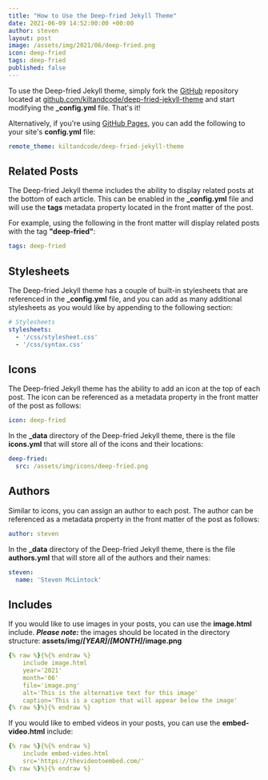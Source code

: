 ```yaml
---
title: "How to Use the Deep-fried Jekyll Theme"
date: 2021-06-09 14:52:00:00 +00:00
author: steven
layout: post
image: /assets/img/2021/06/deep-fried.png
icon: deep-fried
tags: deep-fried
published: false
---
```


To use the Deep-fried Jekyll theme, simply fork the [GitHub](https://github.com) 
repository located at 
[github.com/kiltandcode/deep-fried-jekyll-theme](https://github.com/kiltandcode/deep-fried-jekyll-theme) 
and start modifying the **_config.yml** file. That's it!

Alternatively, if you're using 
[GitHub Pages](https://github.blog/2017-11-29-use-any-theme-with-github-pages/), you can 
add the following to your site's **config.yml** file:

```yaml
remote_theme: kiltandcode/deep-fried-jekyll-theme
```

## Related Posts

The Deep-fried Jekyll theme includes the ability to display related posts at the 
bottom of each article. This can be enabled in the **_config.yml** file and will use the 
**tags** metadata property located in the front matter of the post.

For example, using the following in the front matter will display related posts with 
the tag **"deep-fried"**:

```yaml
tags: deep-fried
```

## Stylesheets

The Deep-fried Jekyll theme has a couple of built-in stylesheets that are referenced 
in the **_config.yml** file, and you can add as many additional stylesheets as you would 
like by appending to the following section:

```yaml
# Stylesheets
stylesheets:
  - '/css/stylesheet.css'
  - '/css/syntax.css'
```

## Icons

The Deep-fried Jekyll theme has the ability to add an icon at the top of each post. 
The icon can be referenced as a metadata property in the front matter of the post as 
follows: 

```yaml
icon: deep-fried
```

In the **_data** directory of the Deep-fried Jekyll theme, there is the file **icons.yml** 
that will store all of the icons and their locations:

```yaml
deep-fried:
  src: /assets/img/icons/deep-fried.png
```

## Authors

Similar to icons, you can assign an author to each post. The author can be referenced as 
a metadata property in the front matter of the post as follows:

```yaml
author: steven
```

In the **_data** directory of the Deep-fried Jekyll theme, there is the file **authors.yml** 
that will store all of the authors and their names:

```yaml
steven:
  name: 'Steven McLintock'
```

## Includes

If you would like to use images in your posts, you can use the **image.html** include. 
***Please note:*** the images should be located in the directory structure: 
**assets/img/*[YEAR]*/*[MONTH]*/image.png**

```yaml
{% raw %}{%{% endraw %}
    include image.html
    year='2021'
    month='06'
    file='image.png'
    alt='This is the alternative text for this image'
    caption='This is a caption that will appear below the image'
{% raw %}%}{% endraw %}
```

If you would like to embed videos in your posts, you can use the **embed-video.html** include:

```yaml
{% raw %}{%{% endraw %}
    include embed-video.html
    src='https://thevideotoembed.com/'
{% raw %}%}{% endraw %}
```
